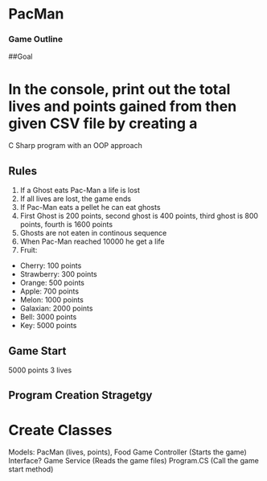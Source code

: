 # PacMan
### Game Outline 

##Goal
# In the console, print out the total lives and points gained from then given CSV file by creating a
C Sharp program with an OOP approach

## Rules
1. If a Ghost eats Pac-Man a life is lost 
2. If all lives are lost, the game ends
3. If Pac-Man eats a pellet he can eat ghosts
4. First Ghost is 200 points, second ghost is 400 points, third ghost is 800 points, fourth is 1600 points 
5. Ghosts are not eaten in continous sequence
6. When Pac-Man reached 10000 he get a life 
7. Fruit: 
- Cherry: 100 points  
- Strawberry: 300 points  
- Orange: 500 points  
- Apple: 700 points  
- Melon: 1000 points  
- Galaxian: 2000 points  
- Bell: 3000 points  
- Key: 5000 points

## Game Start
5000 points
3 lives

## Program Creation Stragetgy 

# Create Classes
Models: PacMan (lives, points), Food 
Game Controller (Starts the game)
Interface?
Game Service (Reads the game files)
Program.CS (Call the game start method)



